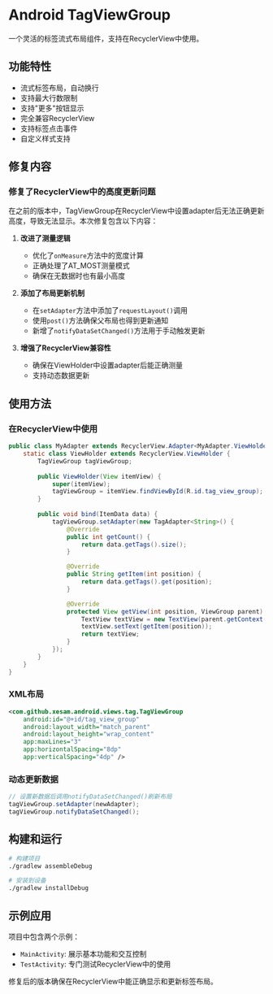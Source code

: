 # Android TagViewGroup

一个灵活的标签流式布局组件，支持在RecyclerView中使用。

## 功能特性

- 流式标签布局，自动换行
- 支持最大行数限制
- 支持"更多"按钮显示
- 完全兼容RecyclerView
- 支持标签点击事件
- 自定义样式支持

## 修复内容

### 修复了RecyclerView中的高度更新问题

在之前的版本中，TagViewGroup在RecyclerView中设置adapter后无法正确更新高度，导致无法显示。本次修复包含以下内容：

1. **改进了测量逻辑**
   - 优化了`onMeasure`方法中的宽度计算
   - 正确处理了AT_MOST测量模式
   - 确保在无数据时也有最小高度

2. **添加了布局更新机制**
   - 在`setAdapter`方法中添加了`requestLayout()`调用
   - 使用`post()`方法确保父布局也得到更新通知
   - 新增了`notifyDataSetChanged()`方法用于手动触发更新

3. **增强了RecyclerView兼容性**
   - 确保在ViewHolder中设置adapter后能正确测量
   - 支持动态数据更新

## 使用方法

### 在RecyclerView中使用

```java
public class MyAdapter extends RecyclerView.Adapter<MyAdapter.ViewHolder> {
    static class ViewHolder extends RecyclerView.ViewHolder {
        TagViewGroup tagViewGroup;
        
        public ViewHolder(View itemView) {
            super(itemView);
            tagViewGroup = itemView.findViewById(R.id.tag_view_group);
        }
        
        public void bind(ItemData data) {
            tagViewGroup.setAdapter(new TagAdapter<String>() {
                @Override
                public int getCount() {
                    return data.getTags().size();
                }

                @Override
                public String getItem(int position) {
                    return data.getTags().get(position);
                }

                @Override
                protected View getView(int position, ViewGroup parent) {
                    TextView textView = new TextView(parent.getContext());
                    textView.setText(getItem(position));
                    return textView;
                }
            });
        }
    }
}
```

### XML布局

```xml
<com.github.xesam.android.views.tag.TagViewGroup
    android:id="@+id/tag_view_group"
    android:layout_width="match_parent"
    android:layout_height="wrap_content"
    app:maxLines="3"
    app:horizontalSpacing="8dp"
    app:verticalSpacing="4dp" />
```

### 动态更新数据

```java
// 设置新数据后调用notifyDataSetChanged()刷新布局
tagViewGroup.setAdapter(newAdapter);
tagViewGroup.notifyDataSetChanged();
```

## 构建和运行

```bash
# 构建项目
./gradlew assembleDebug

# 安装到设备
./gradlew installDebug
```

## 示例应用

项目中包含两个示例：
- `MainActivity`: 展示基本功能和交互控制
- `TestActivity`: 专门测试RecyclerView中的使用

修复后的版本确保在RecyclerView中能正确显示和更新标签布局。